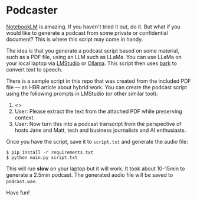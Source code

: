 # Podcaster

[NotebookLM](https://notebooklm.google.com/) is amazing. If you haven't tried it out, do it. But what if you would like to generate a podcast from some private or confidential document? This is where this script may come in handy.

The idea is that you generate a podcast script based on some material, such as a PDF file, using an LLM such as LLaMa. You can use LLaMa on your local laptop via [LMStudio](https://lmstudio.ai/) or [Ollama](https://ollama.com/). This script then uses [bark](https://github.com/suno-ai/bark) to convert text to speech.

There is a sample script in this repo that was created from the included PDF file — an HBR article about hybrid work. You can create the podcast script using the following prompts in LMStudio (or other similar tool):

1. <<Upload PDF>>
2. User: Please extract the text from the attached PDF while preserving context.
3. User: Now turn this into a podcast transcript from the perspective of hosts Jane and Matt, tech and business journalists and AI enthusiasts.

Once you have the script, save it to `script.txt` and generate the audio file:

    $ pip install -r requirements.txt
    $ python main.py script.txt

This will run **slow** on your laptop but it will work. It took about 10-15min to generate a 2.5min podcast. 
The generated audio file will be saved to `podcast.wav`.

Have fun!